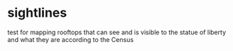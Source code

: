 # sightlines
test for mapping rooftops that can see and is visible to the statue of liberty and what they are according to the Census

